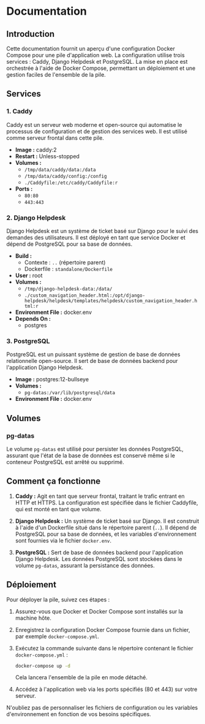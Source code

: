 # Documentation

## Introduction

Cette documentation fournit un aperçu d'une configuration Docker Compose pour une pile d'application web. La configuration utilise trois services : Caddy, Django Helpdesk et PostgreSQL. La mise en place est orchestrée à l'aide de Docker Compose, permettant un déploiement et une gestion faciles de l'ensemble de la pile.

## Services

### 1. Caddy

Caddy est un serveur web moderne et open-source qui automatise le processus de configuration et de gestion des services web. Il est utilisé comme serveur frontal dans cette pile.

- **Image :** caddy:2
- **Restart :** Unless-stopped
- **Volumes :**
  - `/tmp/data/caddy/data:/data`
  - `/tmp/data/caddy/config:/config`
  - `./Caddyfile:/etc/caddy/Caddyfile:r`
- **Ports :**
  - `80:80`
  - `443:443`

### 2. Django Helpdesk

Django Helpdesk est un système de ticket basé sur Django pour le suivi des demandes des utilisateurs. Il est déployé en tant que service Docker et dépend de PostgreSQL pour sa base de données.

- **Build :**
  - Contexte : `..` (répertoire parent)
  - Dockerfile : `standalone/Dockerfile`
- **User :** root
- **Volumes :**
  - `/tmp/django-helpdesk-data:/data/`
  - `./custom_navigation_header.html:/opt/django-helpdesk/helpdesk/templates/helpdesk/custom_navigation_header.html:r`
- **Environment File :** docker.env
- **Depends On :**
  - postgres

### 3. PostgreSQL

PostgreSQL est un puissant système de gestion de base de données relationnelle open-source. Il sert de base de données backend pour l'application Django Helpdesk.

- **Image :** postgres:12-bullseye
- **Volumes :**
  - `pg-datas:/var/lib/postgresql/data`
- **Environment File :** docker.env

## Volumes

### pg-datas

Le volume `pg-datas` est utilisé pour persister les données PostgreSQL, assurant que l'état de la base de données est conservé même si le conteneur PostgreSQL est arrêté ou supprimé.

## Comment ça fonctionne

1. **Caddy :** Agit en tant que serveur frontal, traitant le trafic entrant en HTTP et HTTPS. La configuration est spécifiée dans le fichier Caddyfile, qui est monté en tant que volume.

2. **Django Helpdesk :** Un système de ticket basé sur Django. Il est construit à l'aide d'un Dockerfile situé dans le répertoire parent (`..`). Il dépend de PostgreSQL pour sa base de données, et les variables d'environnement sont fournies via le fichier `docker.env`.

3. **PostgreSQL :** Sert de base de données backend pour l'application Django Helpdesk. Les données PostgreSQL sont stockées dans le volume `pg-datas`, assurant la persistance des données.

## Déploiement

Pour déployer la pile, suivez ces étapes :

1. Assurez-vous que Docker et Docker Compose sont installés sur la machine hôte.
2. Enregistrez la configuration Docker Compose fournie dans un fichier, par exemple `docker-compose.yml`.
3. Exécutez la commande suivante dans le répertoire contenant le fichier `docker-compose.yml` :

   ```bash
   docker-compose up -d
   ```

   Cela lancera l'ensemble de la pile en mode détaché.

4. Accédez à l'application web via les ports spécifiés (80 et 443) sur votre serveur.

N'oubliez pas de personnaliser les fichiers de configuration ou les variables d'environnement en fonction de vos besoins spécifiques.